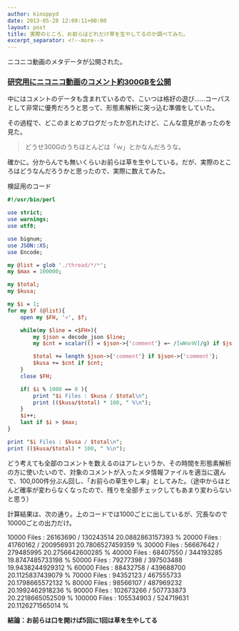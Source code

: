 ```yaml
---
author: kinoppyd
date: 2013-05-28 12:09:11+00:00
layout: post
title: 実際のところ、お前らはどれだけ草を生やしてるのか調べてみた。
excerpt_separator: <!--more-->
---
```


ニコニコ動画のメタデータが公開された。


### [研究用にニコニコ動画のコメント約300GBを公開](http://blog.nicovideo.jp/niconews/ni039676.html)


中にはコメントのデータも含まれているので、こいつは格好の遊び……コーパスとして非常に優秀だろうと思って、形態素解析に突っ込む準備をしていた。

その過程で、どこのまとめブログだったか忘れたけど、こんな意見があったのを見た。


<blockquote>どうせ300Gのうちほとんどは「ｗ」とかなんだろうな。</blockquote>


確かに。分からんでも無いくらいお前らは草を生やしている。だが、実際のところはどうなんだろうかと思ったので、実際に数えてみた。

<!--more-->

検証用のコード

```perl
#!/usr/bin/perl

use strict;
use warnings;
use utf8;

use bignum;
use JSON::XS;
use Encode;

my @list = glob './thread/*/*';
my $max = 100000;

my $total;
my $kusa;

my $i = 1;
for my $f (@list){
	open my $FH, '<', $f;

	while(my $line = <$FH>){
		my $json = decode_json $line;
		my $cnt = scalar(() = $json->{'comment'} =~ /[wWｗＷ]/g) if $json->{'comment'};

		$total += length $json->{'comment'} if $json->{'comment'};
		$kusa += $cnt if $cnt;
	}
	close $FH;

	if( $i % 1000 == 0 ){
		print "$i Files : $kusa / $total\n";
		print (($kusa/$total) * 100, " %\n");
	}
	$i++;
	last if $i > $max;
}

print "$i Files : $kusa / $total\n";
print (($kusa/$total) * 100, " %\n");
```

どう考えても全部のコメントを数えるのはアレというか、その時間を形態素解析の方に使いたいので、対象のコメントが入ったメタ情報ファイルを適当に選んで、100,000件分ぶん回し、「お前らの草生やし率」としてみた。（途中からほとんど確率が変わらなくなったので、残りを全部チェックしてもあまり変わらないと思う）

計算結果は、次の通り。上のコードでは1000ごとに出しているが、冗長なので10000ごとの出力だけ。

10000 Files : 26163690 / 130243514
20.0882863157393 %
20000 Files : 41760162 / 200956931
20.7806527459359 %
30000 Files : 56667642 / 279485995
20.2756642600285 %
40000 Files : 68407550 / 344193285
19.8747485733198 %
50000 Files : 79277398 / 397503488
19.9438244929312 %
60000 Files : 88432758 / 439688700
20.1125837439079 %
70000 Files : 94352123 / 467555733
20.1798665572132 %
80000 Files : 98566107 / 487969232
20.1992462918236 %
90000 Files : 102673266 / 507733873
20.2218665052509 %
100000 Files : 105534903 / 524719631
20.1126271565014 %

**結論：お前らは口を開けば5回に1回は草を生やしてる**
